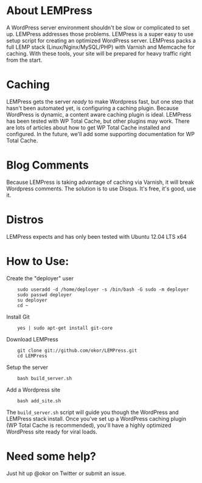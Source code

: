 About LEMPress
==============

A WordPress server environment shouldn't be slow or complicated to set up. LEMPress addresses those problems. LEMPress is a super easy to use setup script for creating an optimized WordPress server. LEMPress packs a full LEMP stack (Linux/Nginx/MySQL/PHP) with Varnish and Memcache for caching. With these tools, your site will be prepared for heavy traffic right from the start.


Caching
============

LEMPress gets the server _ready_ to make Wordpress fast, but one step that hasn't been automated yet, is configuring a caching plugin. Because WordPress is dynamic, a content aware caching plugin is ideal. LEMPress has been tested with WP Total Cache, but other plugins may work. There are lots of articles about how to get WP Total Cache installed and configured. In the future, we'll add some supporting documentation for WP Total Cache.


Blog Comments
=============
Because LEMPress is taking advantage of caching via Varnish, it will break Wordpress comments. The solution is to use Disqus. It's free, it's good, use it.


Distros
=======

LEMPress expects and has only been tested with Ubuntu 12.04 LTS x64


How to Use:
========

Create the "deployer" user

        sudo useradd -d /home/deployer -s /bin/bash -G sudo -m deployer
        sudo passwd deployer
        su deployer
        cd ~

Install Git

        yes | sudo apt-get install git-core

Download LEMPress

        git clone git://github.com/okor/LEMPress.git
        cd LEMPress

Setup the server

        bash build_server.sh

Add a Wordpress site

        bash add_site.sh


The `build_server.sh` script will guide you though the WordPress and LEMPress stack install. Once you've set up a WordPress caching plugin (WP Total Cache is recommended), you'll have a highly optimized WordPress site ready for viral loads.


Need some help?
===============
Just hit up @okor on Twitter or submit an issue.



